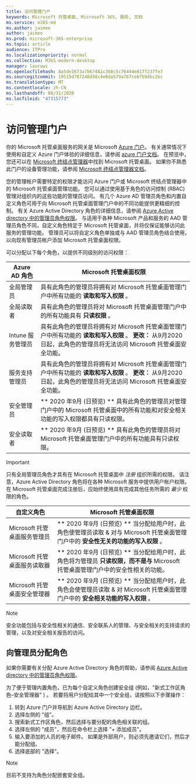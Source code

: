 ```yaml
---
title: 访问管理门户
keywords: Microsoft 托管桌面, Microsoft 365, 服务, 文档
ms.service: m365-md
ms.author: jaimeo
author: jaimeo
ms.prod: microsoft-365-enterprise
ms.topic: article
audience: ITPro
ms.localizationpriority: normal
ms.collection: M365-modern-desktop
manager: laurawi
ms.openlocfilehash: 8a5de1673a7b67481c368c5c76444e817f237fe7
ms.sourcegitcommit: 19515d787246d38c4e0da579a767ce67b9dbc2bc
ms.translationtype: MT
ms.contentlocale: zh-CN
ms.lasthandoff: 08/31/2020
ms.locfileid: "47315773"
---
```

# <a name="access-the-admin-portal"></a>访问管理门户

你的 Microsoft 托管桌面服务的网关是 Microsoft [Azure 门户](https://portal.azure.com)。 有关通常情况下使用和自定义 Azure 门户体验的详细信息，请参阅 [azure 门户文档](https://docs.microsoft.com/azure/azure-portal/)。 在预览中，您还可以在 [Microsoft 终结点管理器](https://endpoint.microsoft.com/)中找到 Microsoft 托管桌面。 如果你不熟悉此门户的设备管理功能，请参阅 [Microsoft 终结点管理器文档](https://docs.microsoft.com/mem/)。

您的管理帐户需要特定的权限才能访问 Azure 门户或 Microsoft 终结点管理器中的 Microsoft 托管桌面管理功能。 您可以通过使用基于角色的访问控制 (RBAC) 管理对组织内的这些功能的管理员访问。 有几个 Azure AD 管理员角色和内置自定义角色可用于向 Microsoft 托管桌面管理门户中的不同功能提供更精细的控制。 有关 Azure Active Directory 角色的详细信息，请参阅 [Azure Active directory 中的管理员角色权限](https://docs.microsoft.com/azure/active-directory/users-groups-roles/directory-assign-admin-roles)。 与适用于各种 Microsoft 产品和服务的 AAD 管理员角色不同，自定义角色特定于 Microsoft 托管桌面，并将仅保证能够访问此服务的管理功能。 管理员可以将自定义角色单独或与 AAD 管理员角色结合使用，以向现有管理员帐户添加 Microsoft 托管桌面权限。

可以分配以下每个角色，以提供不同级别的访问权限：

|Azure AD 角色  |Microsoft 托管桌面权限  |
|---------|---------|
|全局管理员     | 具有此角色的管理员将拥有对 Microsoft 托管桌面管理门户中所有功能的 **读取和写入权限** 。         |
|全局读取者     | 具有此角色的管理员将对 Microsoft 托管桌面管理门户中的所有功能具有 **只读权限** 。         |
|Intune 服务管理员     |  具有此角色的管理员将拥有对 Microsoft 托管桌面管理门户中所有功能的 **读取和写入权限** 。 **更改：** 从9月2020日起，此角色的管理员将无法访问 Microsoft 托管桌面安全功能。       |
|服务支持管理员     | 具有此角色的管理员将拥有对 Microsoft 托管桌面管理门户中所有功能的 **读取和写入权限** 。 **更改：** 从9月2020日起，此角色的管理员将无法访问 Microsoft 托管桌面安全功能。         |
|安全管理员 | ** 2020 年9月 (日预览) ** 具有此角色的管理员对管理门户中的 Microsoft 托管桌面中的所有功能和对安全相关功能的写入权限都具有只读权限。 |
|安全读取者 | ** 2020 年9月 (日预览) **  具有此角色的管理员将对 Microsoft 托管桌面管理门户中的所有功能具有只读权限。|

> [!IMPORTANT]
> 只有全局管理员角色才具有在 Microsoft 托管桌面中 *注册* 组织所需的权限。 请注意，Azure Active Directory 角色将在各种 Microsoft 服务中提供用户帐户权限。 在 Microsoft 托管桌面完成注册后，应始终使用具有完成其他任务所需的 *最少* 权限的角色。

 
|自定义角色  |Microsoft 托管桌面权限  |
|---------|---------|
|Microsoft 托管桌面服务管理员  | ** 2020 年9月 (日预览) ** 当分配给用户时，此角色使管理员读取 & 对与 Microsoft 托管桌面管理门户中的 **安全性无关的功能的写入权限** 。  |
|Microsoft 托管桌面服务读取器 | ** 2020 年9月 (日预览) ** 当分配给用户时，此角色将为管理员 **只读权限，而不是与** Microsoft 托管桌面管理门户中的安全性相关的功能。 |
|Microsoft 托管桌面安全管理器 | ** 2020 年9月 (日预览) ** 当分配给用户时，此角色会使管理员读取 & 对 Microsoft 托管桌面管理门户中的 **安全相关功能的写入权限** 。   |

> [!NOTE]
> 安全功能包括与安全性相关的通信、安全联系人的管理、与安全相关的支持请求的管理，以及对安全相关报告的访问。 

## <a name="assigning-roles-to-administrators"></a>向管理员分配角色

如果你需要有关分配 Azure Active Directory 角色的帮助，请参阅 [Azure Active directory 中的管理员角色权限](https://docs.microsoft.com/azure/active-directory/users-groups-roles/directory-assign-admin-roles)。

为了便于管理内置角色，已为每个自定义角色创建安全组 (例如，"新式工作区角色–安全管理器" ) 。 若要将用户分配给其中一个安全组，请按照以下步骤操作：
1.  转到 Azure 门户并导航到 Azure Active Directory 边栏。
2.  选择左侧的 "组"。
3.  搜索新式工作区角色，然后选择与要分配的角色相关联的组。 
4.  选择左侧的 "成员"，然后在命令栏上选择 "+ 添加成员"。
5.  输入要添加的人员的电子邮件。 如果是外部用户，则必须先邀请它们，然后才能分配组。
6.  选择底部的 "选择"。

> [!NOTE]
> 目前不支持为角色分配嵌套安全组。 
